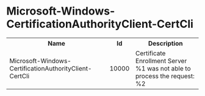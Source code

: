 # Microsoft-Windows-CertificationAuthorityClient-CertCli

<table>
<colgroup><col/><col/><col/></colgroup>
<tr><th>Name</th><th>Id</th><th>Description</th></tr>
<tr><td>Microsoft-Windows-CertificationAuthorityClient-CertCli</td><td>10000</td><td>Certificate Enrollment Server %1 was not able to process the request: %2</td></tr>
</table>
